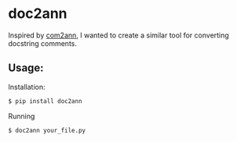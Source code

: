# doc2ann

Inspired by [com2ann](https://github.com/ilevkivskyi/com2ann), I wanted to create a similar tool for converting docstring comments.


## Usage:

Installation:
```bash
$ pip install doc2ann
```
Running

```bash
$ doc2ann your_file.py
```
